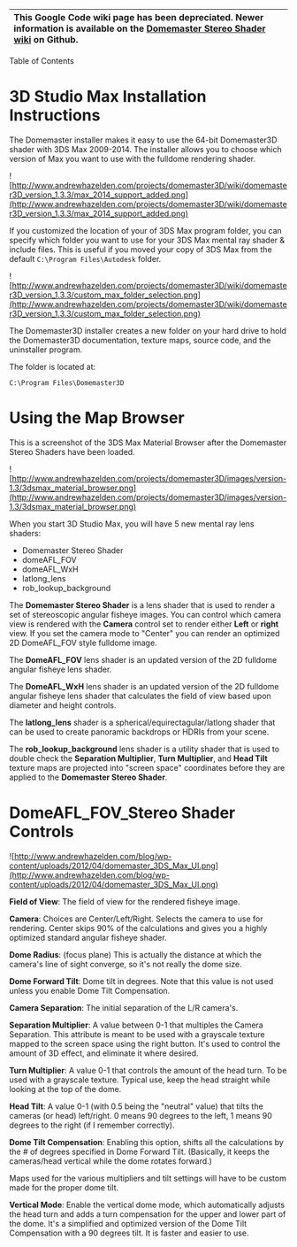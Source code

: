 |  This Google Code wiki page has been depreciated. Newer information is available on the [Domemaster Stereo Shader wiki](https://github.com/zicher3d-org/domemaster-stereo-shader/wiki/_pages) on Github.|
|:--------------------------------------------------------------------------------------------------------------------------------------------------------------------------------------------------------|

Table of Contents


# 3D Studio Max Installation Instructions #

The Domemaster installer makes it easy to use the 64-bit Domemaster3D shader with 3DS Max 2009-2014. The installer allows you to choose which version of Max you want to use with the fulldome rendering shader.

![http://www.andrewhazelden.com/projects/domemaster3D/wiki/domemaster3D_version_1.3.3/max_2014_support_added.png](http://www.andrewhazelden.com/projects/domemaster3D/wiki/domemaster3D_version_1.3.3/max_2014_support_added.png)

If you customized the location of your of 3DS Max program folder, you can specify which folder you want to use for your 3DS Max mental ray shader & include files. This is useful if you moved your copy of 3DS Max from the default `C:\Program Files\Autodesk` folder.

![http://www.andrewhazelden.com/projects/domemaster3D/wiki/domemaster3D_version_1.3.3/custom_max_folder_selection.png](http://www.andrewhazelden.com/projects/domemaster3D/wiki/domemaster3D_version_1.3.3/custom_max_folder_selection.png)

The Domemaster3D installer creates a new folder on your hard drive to hold the Domemaster3D documentation, texture maps, source code, and the uninstaller program.

The folder is located at:

`C:\Program Files\Domemaster3D`

# Using the Map Browser #

This is a screenshot of the 3DS Max Material Browser after the Domemaster Stereo Shaders have been loaded.

![http://www.andrewhazelden.com/projects/domemaster3D/images/version-1.3/3dsmax_material_browser.png](http://www.andrewhazelden.com/projects/domemaster3D/images/version-1.3/3dsmax_material_browser.png)

When you start 3D Studio Max, you will have 5 new mental ray lens shaders:
  * Domemaster Stereo Shader
  * domeAFL\_FOV
  * domeAFL\_WxH
  * latlong\_lens
  * rob\_lookup\_background

The **Domemaster Stereo Shader** is a lens shader that is used to render a set of stereoscopic angular fisheye images. You can control which camera view is rendered with the **Camera** control set to render either **Left** or **right** view. If you set the camera mode to "Center" you can render an optimized 2D DomeAFL\_FOV style fulldome image.

The **DomeAFL\_FOV** lens shader is an updated version of the 2D fulldome angular fisheye lens shader.

The **DomeAFL\_WxH** lens shader is an updated version of the 2D fulldome angular fisheye lens shader that calculates the field of view based upon diameter and height controls.

The **latlong\_lens** shader is a spherical/equirectagular/latlong shader that can be used to create panoramic backdrops or HDRIs from your scene.

The **rob\_lookup\_background** lens shader is a utility shader that is used to double check the **Separation Multiplier**, **Turn Multiplier**, and **Head Tilt** texture maps are projected into "screen space" coordinates before they are applied to the **Domemaster Stereo Shader**.

# DomeAFL\_FOV\_Stereo Shader Controls #

![http://www.andrewhazelden.com/blog/wp-content/uploads/2012/04/domemaster_3DS_Max_UI.png](http://www.andrewhazelden.com/blog/wp-content/uploads/2012/04/domemaster_3DS_Max_UI.png)

**Field of View**: The field of view for the rendered fisheye image.

**Camera**: Choices are Center/Left/Right. Selects the camera to use for rendering. Center skips 90% of the calculations and gives you a highly optimized standard angular fisheye shader.

**Dome Radius**: (focus plane) This is actually the distance at which the camera's line of sight converge, so it's not really the dome size.

**Dome Forward Tilt**: Dome tilt in degrees. Note that this value is not used unless you enable Dome Tilt Compensation.

**Camera Separation**: The initial separation of the L/R camera's.

**Separation Multiplier**: A value between 0-1 that multiples the Camera Separation. This attribute is meant to be used with a grayscale texture mapped to the screen space using the right button. It's used to control the amount of 3D effect, and eliminate it where desired.

**Turn Multiplier**: A value 0-1 that controls the amount of the head turn. To be used with a grayscale texture. Typical use, keep the head straight while looking at the top of the dome.

**Head Tilt**: A value 0-1 (with 0.5 being the "neutral" value) that tilts the cameras (or head) left/right. 0 means 90 degrees to the left, 1 means 90 degrees to the right (if I remember correctly).

**Dome Tilt Compensation**: Enabling this option, shifts all the calculations by the # of degrees specified in Dome Forward Tilt. (Basically, it keeps the cameras/head vertical while the dome rotates forward.)

Maps used for the various multipliers and tilt settings will have to be custom made for the proper dome tilt.

**Vertical Mode**: Enable the vertical dome mode, which automatically adjusts the head turn and adds a turn compensation for the upper and lower part of the dome. It's a simplified and optimized version of the Dome Tilt Compensation with a 90 degrees tilt. It is faster and easier to use.